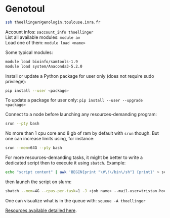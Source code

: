 # Genotoul

```bash
ssh thoellinger@genologin.toulouse.inra.fr
```

Account infos: `saccount_info thoellinger`  
List all available modules: `module av`  
Load one of them: `module load <name>`

Some typical modules:

```bash
module load bioinfo/samtools-1.9
module load system/Anaconda3-5.2.0
```

Install or update a Python package for user only (does not require sudo privilege):

```bash
pip install --user <package>
```

To update a package for user only: `pip install --user --upgrade <package>`

Connect to a node before launching any resources-demanding program:

```bash
srun --pty bash
```

No more than 1 cpu core and 8 gb of ram by default with `srun` though. But one can increase limits using, for instance:

```bash
srun --mem=64G --pty bash
```

For more resources-demanding tasks, it might be better to write a dedicated script then to execute it using `sbatch`. Example:

```bash
echo "script content" | awk 'BEGIN{print "\#\!\/bin\/sh"} {print}' > script.sh
```

then launch the script on slurm:

```bash
sbatch --mem=4G --cpus-per-task=1 -J <job name> --mail-user=tristan.hoellinger@inserm.fr --mail-type=END,FAIL --workdir=$PWD --export=ALL -p workq script.sh
```

One can visualize what is in the queue with: `squeue -A thoellinger`

[Resources available detailed here](http://bioinfo.genotoul.fr/index.php/faq/default_resources_faq/).
